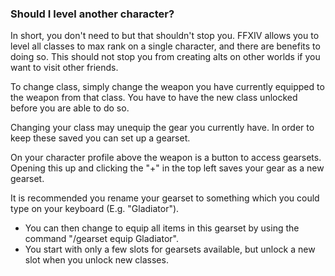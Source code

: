 ### Should I level another character?

In short, you don't need to but that shouldn't stop you. FFXIV allows you to level all classes to max rank on a single character, and there are benefits to doing so. This should not stop you from creating alts on other worlds if you want to visit other friends.

To change class, simply change the weapon you have currently equipped to the weapon from that class. You have to have the new class unlocked before you are able to do so.

Changing your class may unequip the gear you currently have. In order to keep these saved you can set up a gearset.

On your character profile above the weapon is a button to access gearsets. Opening this up and clicking the "+" in the top left saves your gear as a new gearset.

It is recommended you rename your gearset to something which you could type on your keyboard (E.g. "Gladiator").
- You can then change to equip all items in this gearset by using the command "/gearset equip Gladiator".
- You start with only a few slots for gearsets available, but unlock a new slot when you unlock new classes.